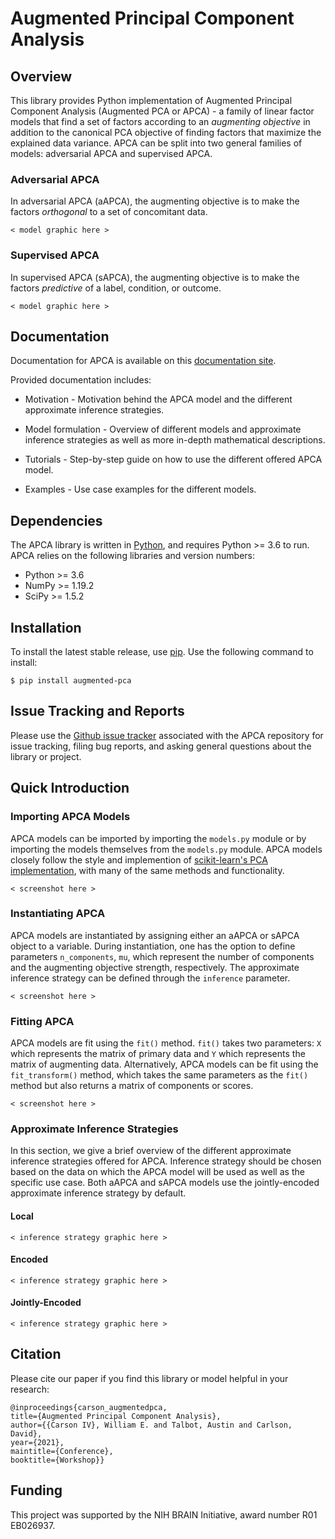 # Augmented Principal Component Analysis


## Overview

This library provides Python implementation of Augmented Principal Component Analysis (Augmented PCA or APCA) - a family of linear factor models that find a set of factors according to an *augmenting objective* in addition to the canonical PCA objective of finding factors that maximize the explained data variance. APCA can be split into two general families of models: adversarial APCA and supervised APCA.


### Adversarial APCA

In adversarial APCA (aAPCA), the augmenting objective is to make the factors *orthogonal* to a set of concomitant data.

    < model graphic here >


### Supervised APCA

In supervised APCA (sAPCA), the augmenting objective is to make the factors *predictive* of a label, condition, or outcome.

    < model graphic here >


## Documentation

Documentation for APCA is available on this [documentation site]().

Provided documentation includes:

* Motivation - Motivation behind the APCA model and the different approximate inference strategies.

* Model formulation - Overview of different models and approximate inference strategies as well as more in-depth mathematical descriptions.

* Tutorials - Step-by-step guide on how to use the different offered APCA model.

* Examples - Use case examples for the different models.


## Dependencies

The APCA library is written in [Python](https://www.python.org/), and requires Python >= 3.6 to run. APCA relies on the following libraries and version numbers:

* Python >= 3.6
* NumPy >= 1.19.2
* SciPy >= 1.5.2


## Installation

To install the latest stable release, use [pip](https://pip.pypa.io/en/stable/reference/pip_install/). Use the following command to install:

    $ pip install augmented-pca


## Issue Tracking and Reports

Please use the [Github issue tracker](https://github.com/wecarsoniv/augmented-pca/issues) associated with the APCA repository for issue tracking, filing bug reports, and asking general questions about the library or project.


## Quick Introduction


### Importing APCA Models

APCA models can be imported by importing the `models.py` module or by importing the models themselves from the `models.py` module. APCA models closely follow the style and implemention of [scikit-learn's PCA implementation](https://scikit-learn.org/stable/modules/generated/sklearn.decomposition.PCA.html), with many of the same methods and functionality.

    < screenshot here >


### Instantiating APCA

APCA models are instantiated by assigning either an aAPCA or sAPCA object to a variable. During instantiation, one has the option to define parameters `n_components`, `mu`, which represent the number of components and the augmenting objective strength, respectively. The approximate inference strategy can be defined through the `inference` parameter.

    < screenshot here >


### Fitting APCA

APCA models are fit using the `fit()` method. `fit()` takes two parameters: `X` which represents the matrix of primary data and `Y` which represents the matrix of augmenting data. Alternatively, APCA models can be fit using the `fit_transform()` method, which takes the same parameters as the `fit()` method but also returns a matrix of components or scores.

    < screenshot here >


### Approximate Inference Strategies

In this section, we give a brief overview of the different approximate inference strategies offered for APCA. Inference strategy should be chosen based on the data on which the APCA model will be used as well as the specific use case. Both aAPCA and sAPCA models use the jointly-encoded approximate inference strategy by default.


#### Local

    < inference strategy graphic here >


#### Encoded

    < inference strategy graphic here >


#### Jointly-Encoded

    < inference strategy graphic here >


## Citation

Please cite our paper if you find this library or model helpful in your research:

    @inproceedings{carson_augmentedpca,
    title={Augmented Principal Component Analysis},
    author={{Carson IV}, William E. and Talbot, Austin and Carlson, David},
    year={2021},
    maintitle={Conference},
    booktitle={Workshop}}


## Funding

This project was supported by the NIH BRAIN Initiative, award number R01 EB026937.

